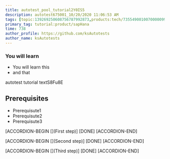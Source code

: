 ```yaml
---
title: autotest_pool_tutorial2Y0IS5
description: autotest675001_10/20/2020 11:06:53 AM
tags: [topic:139269250608756787992873,products:tech/73554900100700000996,tutorial:experience/advanced]
primary_tag: tutorial:product/sapHana
time: 738
author_profile: https://github.com/ksAutotests
author_name: ksAutotests
---
```

### You will learn
- You will learn this
- and that

autotest tutorial textS8Fu8E

## Prerequisites
- Prerequisute1
- Prerequisute2
- Prerequisute3

[ACCORDION-BEGIN [](First step)]
[DONE]
[ACCORDION-END]

[ACCORDION-BEGIN [](Second step)]
[DONE]
[ACCORDION-END]

[ACCORDION-BEGIN [](Third step)]
[DONE]
[ACCORDION-END]

